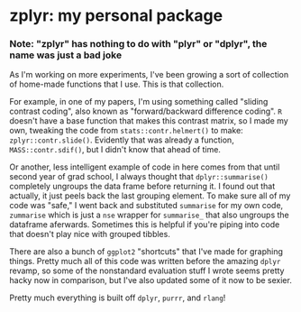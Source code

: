 # zplyr: my personal package

### Note: "zplyr" has nothing to do with "plyr" or "dplyr", the name was just a bad joke

As I'm working on more experiments, I've been growing a sort of collection of home-made functions that I use.  This is that collection.  

For example, in one of my papers, I'm using something called "sliding contrast coding", also known as "forward/backward difference coding". `R` doesn't have a base function that makes this contrast matrix, so I made my own, tweaking the code from `stats::contr.helmert()` to make: `zplyr::contr.slide()`. Evidently that was already a function, `MASS::contr.sdif()`, but I didn't know that ahead of time.

Or another, less intelligent example of code in here comes from that until second year of grad school, I always thought that `dplyr::summarise()` completely ungroups the data frame before returning it. I found out that actually, it just peels back the last grouping element. 
To make sure all of my code was "safe," I went back and substituted `summarise` for my own code, `zummarise` which is just a `nse` wrapper for `summarise_` that also ungroups the dataframe aferwards.  Sometimes this is helpful if you're piping into code that doesn't play nice with grouped tibbles.

There are also a bunch of `ggplot2` "shortcuts" that I've made for graphing things. Pretty much all of this code was written before the amazing `dplyr` revamp, so some of the nonstandard evaluation stuff I wrote seems pretty hacky now in comparison, but I've also updated some of it now to be sexier.

Pretty much everything is built off `dplyr`, `purrr`, and `rlang`!
